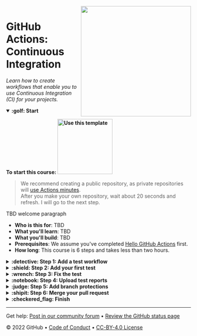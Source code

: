 <!--
  <<< Author notes: Header of the course >>>
  Include a 1280×640 image, course title in sentence case, and a concise description in emphasis.
  In your repository settings: enable template repository, add your 1280×640 social image, auto delete head branches.
  Add your open source license, GitHub uses Creative Commons Attribution 4.0 International.
-->

<img src=https://repository-images.githubusercontent.com/208895884/d36c6f80-586d-11ea-843a-e3d599e19549 width=300 align=right>

# GitHub Actions: Continuous Integration

_Learn how to create workflows that enable you to use Continuous Integration (CI) for your projects._

<!--
  <<< Author notes: Start of the course >>>
  Include start button, a note about actions minutes,
  and tell the learner why they should take the course.
  Each step should be wrapped in <details>/<summary>, with an `id` set.
  The start <details> should have `open` as well.
  Do not use quotes on the <details> tag attributes.
-->

<details id=0 open>
<summary><strong>:golf: Start</strong></summary>

**To start this course: [<img width="150" alt="Use this template" src="https://user-images.githubusercontent.com/1221423/148581131-555c0fb8-5361-4450-a760-75fa6219a2fc.png">](https://github.com/githublearn/TBD/generate)**

> We recommend creating a public repository, as private repositories will [use Actions minutes](https://docs.github.com/en/billing/managing-billing-for-github-actions/about-billing-for-github-actions).<br>
> After you make your own repository, wait about 20 seconds and refresh. I will go to the next step.

TBD welcome paragraph

- **Who is this for**: TBD
- **What you'll learn**: TBD
- **What you'll build**: TBD
- **Prerequisites**: We assume you've completed [Hello GitHub Actions](https://github.com/githublearn/hello-github-actions) first.
- **How long**: This course is 6 steps and takes less than two hours.

</details>

<!--
  <<< Author notes: Step 1 >>>
  Choose 3-5 steps for your course.
  The first step is always the hardest, so pick something easy!
  Link to docs.github.com for further explanations.
  Encourage users to open new tabs for steps!
-->

<details id=1>
<summary><strong>:detective: Step 1: Add a test workflow</strong></summary>

### :wave: Welcome to "TBD"!

**What is _TBD_**: TBD

### :keyboard: Activity: TBD

1. Open a new browser tab, and work on the steps in your second tab while you read the instructions in this tab
1. TBD
1. Wait about 20 seconds then refresh this page for the next step

</details>

<!--
  <<< Author notes: Step 2 >>>
  Start this step by acknowledging the first step.
  Define terms and link to docs.github.com.
-->

<details id=2>
<summary><strong>:shield: Step 2: Add your first test</strong></summary>

### :tada: You did TBD!

TBD

**What is _TBD_**: TBD

### :keyboard: Activity: TBD

1. TBD
1. Wait about 20 seconds then refresh this page for the next step

</details>

<!--
  <<< Author notes: Step 3 >>>
  Start this step by acknowledging the first step.
  Define terms and link to docs.github.com.
-->

<details id=3>
<summary><strong>:wrench: Step 3: Fix the test</strong></summary>

### Nice work TBD :sparkles:

TBD

**What is _TBD_**: TBD

### :keyboard: Activity: TBD

1. TBD
1. Wait about 20 seconds then refresh this page for the next step

</details>

<!--
  <<< Author notes: Step 4 >>>
  Start this step by acknowledging the first step.
  Define terms and link to docs.github.com.
-->

<details id=4>
<summary><strong>:notebook: Step 4: Upload test reports</strong></summary>

### Nicely done friend! :sparkles:

TBD

**What is _TBD_**: TBD

### :keyboard: Activity: TBD

1. TBD
1. Wait about 20 seconds then refresh this page for the next step

</details>

<!--
  <<< Author notes: Step 5 >>>
  Start this step by acknowledging the first step.
  Define terms and link to docs.github.com.
-->

<details id=5>
<summary><strong>:judge: Step 5: Add branch protections</strong></summary>

### Nicely done friend! :sparkles:

TBD

**What is _TBD_**: TBD

### :keyboard: Activity: TBD

1. TBD
1. Wait about 20 seconds then refresh this page for the next step

</details>

<!--
  <<< Author notes: Step 6 >>>
  Start this step by acknowledging the first step.
  Define terms and link to docs.github.com.
-->

<details id=6>
<summary><strong>:shipit: Step 6: Merge your pull request</strong></summary>

### :heart: Almost there TBD!

You can now [merge](https://docs.github.com/en/get-started/quickstart/github-glossary#merge) your pull request!

### :keyboard: Activity: Merge your pull request

1. Click **Merge pull request**
1. Delete the branch `TBD` (optional)
1. Wait about 20 seconds then refresh this page for the next step

</details>

<!--
  <<< Author notes: Finish >>>
  Review what we learned, ask for feedback, provide next steps.
-->

<details id=X>
<summary><strong>:checkered_flag: Finish</strong></summary>

### Congratulations friend, you've completed this course!

<img src=TBD alt=celebrate width=300 align=right>

Here's a recap of all the tasks you've accomplished in your repository:

- TBD

### What's next?

- TBD
- We'd love to hear what you thought of this course [in our community forum](https://github.community/c/education/github-learning-lab/34)
- [Take another GitHub Learn Course](https://github.com/githublearn)
- [Read the GitHub Getting Started docs](https://docs.github.com/en/get-started)
- To find projects to contribute to, check out [GitHub Explore](https://github.com/explore)

</details>

<!--
  <<< Author notes: Footer >>>
  Add a link to get support, GitHub status page, code of conduct, license link.
-->

---

Get help: [Post in our community forum](https://github.community/c/education/github-learning-lab/34) &bull; [Review the GitHub status page](https://www.githubstatus.com/)

&copy; 2022 GitHub &bull; [Code of Conduct](https://www.contributor-covenant.org/version/2/1/code_of_conduct/code_of_conduct.md) &bull; [CC-BY-4.0 License](https://creativecommons.org/licenses/by/4.0/legalcode)
